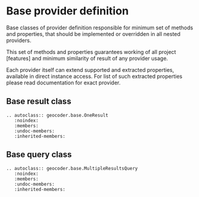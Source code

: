 # Base provider definition

Base classes of provider definition responsible for minimum set of methods and
properties, that should be implemented or overridden in all nested providers.

This set of methods and properties guarantees working of all project [features] and
minimum similarity of result of any provider usage.

Each provider itself can extend supported and extracted properties, available in
direct instance access. For list of such extracted properties please read
documentation for exact provider.

## Base result class

```{eval-rst}
.. autoclass:: geocoder.base.OneResult
   :noindex:
   :members:
   :undoc-members:
   :inherited-members:
```

## Base query class

```{eval-rst}
.. autoclass:: geocoder.base.MultipleResultsQuery
   :noindex:
   :members:
   :undoc-members:
   :inherited-members:
```
